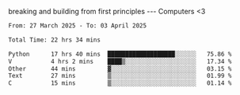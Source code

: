 breaking and building from first principles --- Computers <3

<!--START_SECTION:waka-->

```txt
From: 27 March 2025 - To: 03 April 2025

Total Time: 22 hrs 34 mins

Python      17 hrs 40 mins  ███████████████████░░░░░░   75.86 %
V           4 hrs 2 mins    ████▒░░░░░░░░░░░░░░░░░░░░   17.34 %
Other       44 mins         ▓░░░░░░░░░░░░░░░░░░░░░░░░   03.15 %
Text        27 mins         ▒░░░░░░░░░░░░░░░░░░░░░░░░   01.99 %
C           15 mins         ▒░░░░░░░░░░░░░░░░░░░░░░░░   01.14 %
```

<!--END_SECTION:waka-->
